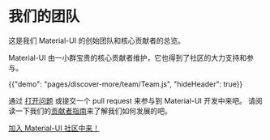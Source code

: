 # 我们的团队

<p class="description">这是我们 Material-UI 的创始团队和核心贡献者的总览。</p>

Material-UI 由一小群宝贵的核心贡献者维护，它也得到了社区的大力支持和参与。

{{"demo": "pages/discover-more/team/Team.js", "hideHeader": true}}

通过 [打开问题](https://github.com/mui-org/material-ui/issues/new) 或提交一个 pull request 来参与到 Material-UI 开发中来吧。 请阅读一下我们的[贡献者指南](https://github.com/mui-org/material-ui/blob/master/CONTRIBUTING.md)来了解我们如何发展的吧。

[加入 Material-UI 社区中来！](/discover-more/community/)